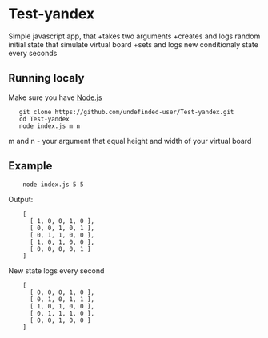 # Test-yandex

Simple javascript app, that 
	+takes two arguments
	+creates and logs random initial state that simulate virtual board
	+sets and logs new conditionaly state every seconds

## Running localy

Make sure you have [Node.js][1]

[1]: https://nodejs.org/en/ "Node.js"
 
 ```
 	git clone https://github.com/undefinded-user/Test-yandex.git
 	cd Test-yandex
 	node index.js m n
 ```
m and n - your argument that equal height and width of your virtual board

## Example 
```
 	node index.js 5 5
```

Output:

```
 	[
	  [ 1, 0, 0, 1, 0 ],
	  [ 0, 0, 1, 0, 1 ],
	  [ 0, 1, 1, 0, 0 ],
	  [ 1, 0, 1, 0, 0 ],
	  [ 0, 0, 0, 0, 1 ]
	]
```

New state logs every second

```
	[
	  [ 0, 0, 0, 1, 0 ],
	  [ 0, 1, 0, 1, 1 ],
	  [ 1, 0, 1, 0, 0 ],
	  [ 0, 1, 1, 1, 0 ],
	  [ 0, 0, 1, 0, 0 ]
	]
```

